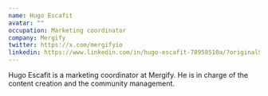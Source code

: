```yaml
---
name: Hugo Escafit
avatar: ""
occupation: Marketing coordinator
company: Mergify
twitter: https://x.com/mergifyio
linkedin: https://www.linkedin.com/in/hugo-escafit-78950510a/?originalSubdomain=fr
---
```


Hugo Escafit is a marketing coordinator at Mergify. He is in charge of the content creation and the community management.
